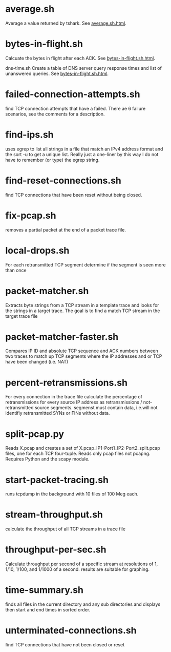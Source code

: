 average.sh
==========
Average a value returned by tshark. See [average.sh.html](https://github.com/noahdavids/packet-analysis/blob/master/average.sh.html/).

bytes-in-flight.sh
==================
Calcuate the bytes in flight after each ACK. See [bytes-in-flight.sh.html](https://github.com/noahdavids/packet-analysis/blob/master/bytes-in-flight.sh.html/).

dns-time.sh
Create a table of DNS server query response times and list of unanswered queries. See [bytes-in-flight.sh.html](https://github.com/noahdavids/packet-analysis/blob/master/dns-time.sh.html/).

failed-connection-attempts.sh
=============================
find TCP connection attempts that have a failed. There ae 6 failure scenarios, see the comments for a description.

find-ips.sh
===========
uses egrep to list all strings in a file that match an IPv4 address format and the sort -u to get a unique list. Really just a one-liner by this way I do not have to remember (or type) the egrep string.

find-reset-connections.sh
=========================
find TCP connections that have been reset without being closed.

fix-pcap.sh
===========
removes a partial packet at the end of a packet trace file.

local-drops.sh
==============
For each retransmitted TCP segment determine if the segment is seen more than once

packet-matcher.sh
=================
Extracts byte strings from a TCP stream in a template trace and looks for the strings in a target trace. The goal is to find a match TCP stream in the target trace file

packet-matcher-faster.sh
========================
Compares IP ID and absolute TCP sequence and ACK numbers between two traces to match up TCP segments where the IP addresses and or TCP have been changed (i.e. NAT)

percent-retransmissions.sh
==========================
For every connection in the trace file calculate the percentage of retransmissions for every source IP address as retransmissions / not-retransmitted source segments. segmenst must contain data, i.e.will not identifiy retransmitted SYNs or FINs without data.

split-pcap.py
=============
Reads X.pcap and creates a set of X.pcap_IP1-Port1_IP2-Port2_split.pcap files, one for each TCP four-tuple. Reads only pcap files not pcapng. Requires Python and the scapy module.

start-packet-tracing.sh
=======================
runs tcpdump in the background with 10 files of 100 Meg each. 

stream-throughput.sh
====================
calculate the throughput of all TCP streams in a trace file

throughput-per-sec.sh
=====================
Calculate throughput per second of a specific stream at resolutions of 1, 1/10, 1/100, and 1/1000 of a second. results are suitable for graphing.

time-summary.sh
===============
finds all files in the current directory and any sub directories and displays then start and end times in sorted order.

unterminated-connections.sh
===========================
find TCP connections that have not been closed or reset

